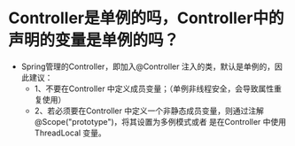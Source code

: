# Controller是单例的吗，Controller中的声明的变量是单例的吗？
- Spring管理的Controller，即加入@Controller 注入的类，默认是单例的，因此建议： 
  - 1、不要在Controller 中定义成员变量；（单例非线程安全，会导致属性重复使用）
  - 2、若必须要在Controller 中定义一个非静态成员变量，则通过注解@Scope("prototype")，将其设置为多例模式或者 是在Controller 中使用ThreadLocal 变量。